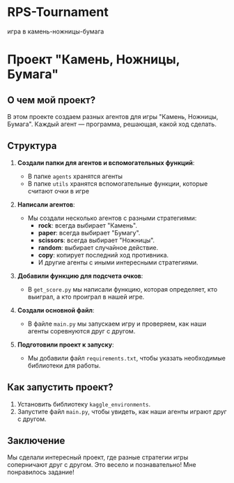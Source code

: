 # RPS-Tournament
игра в камень-ножницы-бумага
# Проект "Камень, Ножницы, Бумага"

## О чем мой проект?

В этом проекте создаем разных агентов для игры "Камень, Ножницы, Бумага". Каждый агент — программа, решающая, какой ход сделать.

## Структура

1. **Создали папки для агентов и вспомогательных функций**:
   - В папке `agents` хранятся агенты
   - В папке `utils` хранятся вспомогательные функции, которые считают очки в игре

2. **Написали агентов**:
   - Мы создали несколько агентов с разными стратегиями:
     - **rock**: всегда выбирает "Камень".
     - **paper**: всегда выбирает "Бумагу".
     - **scissors**: всегда выбирает "Ножницы".
     - **random**: выбирает случайное действие.
     - **copy**: копирует последний ход противника.
     - И другие агенты с иными интересными стратегиями.

3. **Добавили функцию для подсчета очков**:
   - В `get_score.py` мы написали функцию, которая определяет, кто выиграл, а кто проиграл в нашей игре.

4. **Создали основной файл**:
   - В файле `main.py` мы запускаем игру и проверяем, как наши агенты соревнуются друг с другом.

5. **Подготовили проект к запуску**:
   - Мы добавили файл `requirements.txt`, чтобы указать необходимые библиотеки для работы.

## Как запустить проект?

1. Установить библиотеку `kaggle_environments`.
2. Запустите файл `main.py`, чтобы увидеть, как наши агенты играют друг с другом.

## Заключение

Мы сделали интересный проект, где разные стратегии игры соперничают друг с другом. Это весело и познавательно! Мне понравилось задание!
